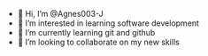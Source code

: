 - 👋 Hi, I’m @Agnes003-J
- 👀 I’m interested in learning software development
- 🌱 I’m currently learning git and github
- 💞️ I’m looking to collaborate on my new skills

<!---
Agnes003-J/Agnes003-J is a ✨ special ✨ repository because its `README.md` (this file) appears on your GitHub profile.
You can click the Preview link to take a look at your changes.
--->
